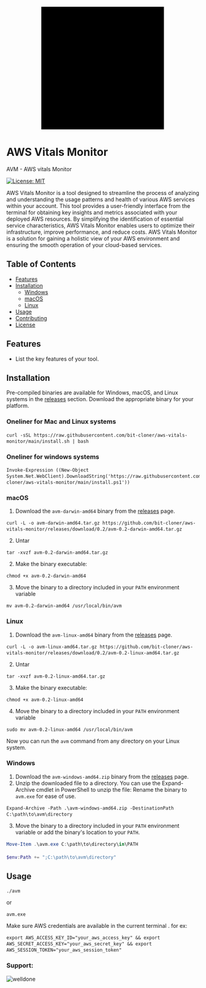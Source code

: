 &nbsp; &nbsp; &nbsp; &nbsp; &nbsp; &nbsp; &nbsp; &nbsp; &nbsp; &nbsp; &nbsp; &nbsp;![alt text](healthcheck.gif "AVM")
# AWS Vitals Monitor
AVM - AWS vitals Monitor

[![License: MIT](https://img.shields.io/badge/License-MIT-yellow.svg)](https://opensource.org/licenses/MIT)

AWS Vitals Monitor is a tool designed to streamline the process of analyzing and understanding the usage patterns and health of various AWS services within your account. This tool provides a user-friendly interface from the terminal for obtaining key insights and metrics associated with your deployed AWS resources. By simplifying the identification of essential service characteristics, AWS Vitals Monitor enables users to optimize their infrastructure, improve performance, and reduce costs. AWS Vitals Monitor is a solution for gaining a holistic view of your AWS environment and ensuring the smooth operation of your cloud-based services.

## Table of Contents

- [Features](#features)
- [Installation](#installation)
  - [Windows](#windows)
  - [macOS](#macos)
  - [Linux](#linux)
- [Usage](#usage)
- [Contributing](#contributing)
- [License](#license)

## Features

- List the key features of your tool.

## Installation

Pre-compiled binaries are available for Windows, macOS, and Linux systems in the [releases](https://github.com/bit-cloner/aws-vitals-monitor/releases) section. Download the appropriate binary for your platform.

### Oneliner for Mac and Linux systems
```
curl -sSL https://raw.githubusercontent.com/bit-cloner/aws-vitals-monitor/main/install.sh | bash
```
### Oneliner for windows systems
```
Invoke-Expression ((New-Object System.Net.WebClient).DownloadString('https://raw.githubusercontent.com/bit-cloner/aws-vitals-monitor/main/install.ps1'))
```
### macOS

1. Download the `avm-darwin-amd64` binary from the [releases](https://github.com/bit-cloner/aws-vitals-monitor/releases) page.
```
curl -L -o avm-darwin-amd64.tar.gz https://github.com/bit-cloner/aws-vitals-monitor/releases/download/0.2/avm-0.2-darwin-amd64.tar.gz
```
2. Untar
```
tar -xvzf avm-0.2-darwin-amd64.tar.gz
```
2. Make the binary executable: 
```
chmod +x avm-0.2-darwin-amd64
```
3. Move the binary to a directory included in your `PATH` environment variable 
```
mv avm-0.2-darwin-amd64 /usr/local/bin/avm
```




### Linux

1. Download the `avm-linux-amd64` binary from the [releases](https://github.com/bit-cloner/aws-vitals-monitor/releases) page.
```
curl -L -o avm-linux-amd64.tar.gz https://github.com/bit-cloner/aws-vitals-monitor/releases/download/0.2/avm-0.2-linux-amd64.tar.gz
```
2. Untar
```
tar -xvzf avm-0.2-linux-amd64.tar.gz
```
3. Make the binary executable: 
```
chmod +x avm-0.2-linux-amd64
```
4. Move the binary to a directory included in your `PATH` environment variable 
```
sudo mv avm-0.2-linux-amd64 /usr/local/bin/avm
```

Now you can run the `avm` command from any directory on your Linux system.

### Windows

1. Download the `avm-windows-amd64.zip` binary from the [releases](https://github.com/bit-cloner/aws-vitals-monitor/releases) page.
2. Unzip the downloaded file to a directory. You can use the Expand-Archive cmdlet in PowerShell to unzip the file: 
  Rename the binary to `avm.exe` for ease of use.
  ```
  Expand-Archive -Path .\avm-windows-amd64.zip -DestinationPath C:\path\to\avm\directory
  ```
3. Move the binary to a directory included in your `PATH` environment variable or add the binary's location to your `PATH`.
```powershell
Move-Item .\avm.exe C:\path\to\directory\in\PATH

$env:Path += ";C:\path\to\avm\directory"
```

## Usage
```
./avm
```
or
```
avm.exe
```
Make sure AWS credentials are available in the current terminal . for ex: 
```
export AWS_ACCESS_KEY_ID="your_aws_access_key" && export AWS_SECRET_ACCESS_KEY="your_aws_secret_key" && export AWS_SESSION_TOKEN="your_aws_session_token"

```

<h3 align="left">Support:</h3>
<p><a href="https://www.buymeacoffee.com/welldone"> <img align="left" src="https://cdn.buymeacoffee.com/buttons/v2/default-yellow.png" height="50" width="210" alt="welldone" /></a></p><br><br>